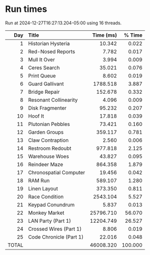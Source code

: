 # Run times

Run at 2024-12-27T16:27:13.204-05:00 using 16 threads.

|   Day | Title                          |       Time (ms) |          % Time |
| ----: | :----------------------------- | --------------: | --------------: |
|     1 | Historian Hysteria             |          10.342 |           0.022 |
|     2 | Red-Nosed Reports              |           7.782 |           0.017 |
|     3 | Mull It Over                   |           3.994 |           0.009 |
|     4 | Ceres Search                   |          35.021 |           0.076 |
|     5 | Print Queue                    |           8.602 |           0.019 |
|     6 | Guard Gallivant                |        1788.518 |           3.887 |
|     7 | Bridge Repair                  |         152.678 |           0.332 |
|     8 | Resonant Collinearity          |           4.096 |           0.009 |
|     9 | Disk Fragmenter                |          95.232 |           0.207 |
|    10 | Hoof It                        |          17.818 |           0.039 |
|    11 | Plutonian Pebbles              |          73.421 |           0.160 |
|    12 | Garden Groups                  |         359.117 |           0.781 |
|    13 | Claw Contraption               |           2.560 |           0.006 |
|    14 | Restroom Redoubt               |         977.818 |           2.125 |
|    15 | Warehouse Woes                 |          43.827 |           0.095 |
|    16 | Reindeer Maze                  |         864.358 |           1.879 |
|    17 | Chronospatial Computer         |          19.456 |           0.042 |
|    18 | RAM Run                        |         589.107 |           1.280 |
|    19 | Linen Layout                   |         373.350 |           0.811 |
|    20 | Race Condition                 |        2543.104 |           5.527 |
|    21 | Keypad Conundrum               |           5.837 |           0.013 |
|    22 | Monkey Market                  |       25796.710 |          56.070 |
|    23 | LAN Party (Part 1)             |       12204.749 |          26.527 |
|    24 | Crossed Wires (Part 1)         |           8.806 |           0.019 |
|    25 | Code Chronicle (Part 1)        |          22.016 |           0.048 |
|                                 TOTAL ||       46008.320 |         100.000 |